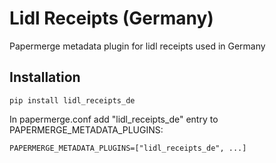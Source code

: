 Lidl Receipts (Germany) 
=======================

Papermerge metadata plugin for lidl receipts  used in Germany

## Installation

    pip install lidl_receipts_de

In papermerge.conf add "lidl_receipts_de" entry to PAPERMERGE_METADATA_PLUGINS:

    PAPERMERGE_METADATA_PLUGINS=["lidl_receipts_de", ...]


